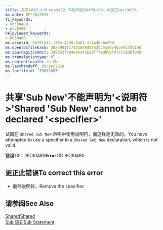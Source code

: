 ```yaml
---
title: 共享&#39;Sub New&#39;不能声明为&#39;&lt;说明符&gt;&#39;
ms.date: 07/20/2015
f1_keywords:
- vbc30480
- bc30480
helpviewer_keywords:
- BC30480
ms.assetid: 06781e13-121e-42d9-8a84-12fa46cbe05d
ms.openlocfilehash: 30ad901fc714388846f53bc5186c462e41f8510d
ms.sourcegitcommit: 3d5d33f384eeba41b2dff79d096f47ccc8d8f03d
ms.translationtype: MT
ms.contentlocale: zh-CN
ms.lasthandoff: 05/04/2018
ms.locfileid: "33612097"
---
```

# <a name="shared-39sub-new39-cannot-be-declared-39ltspecifiergt39"></a><span data-ttu-id="c5582-102">共享&#39;Sub New&#39;不能声明为&#39;&lt;说明符&gt;&#39;</span><span class="sxs-lookup"><span data-stu-id="c5582-102">Shared &#39;Sub New&#39; cannot be declared &#39;&lt;specifier&gt;&#39;</span></span>
<span data-ttu-id="c5582-103">试图在 `Shared Sub New` 声明中使用说明符，而这样是无效的。</span><span class="sxs-lookup"><span data-stu-id="c5582-103">You have attempted to use a specifier in a `Shared Sub New` declaration, which is not valid.</span></span>  
  
 <span data-ttu-id="c5582-104">**错误 ID：** BC30480</span><span class="sxs-lookup"><span data-stu-id="c5582-104">**Error ID:** BC30480</span></span>  
  
## <a name="to-correct-this-error"></a><span data-ttu-id="c5582-105">更正此错误</span><span class="sxs-lookup"><span data-stu-id="c5582-105">To correct this error</span></span>  
  
-   <span data-ttu-id="c5582-106">删除说明符。</span><span class="sxs-lookup"><span data-stu-id="c5582-106">Remove the specifier.</span></span>  
  
## <a name="see-also"></a><span data-ttu-id="c5582-107">请参阅</span><span class="sxs-lookup"><span data-stu-id="c5582-107">See Also</span></span>  
 [<span data-ttu-id="c5582-108">Shared</span><span class="sxs-lookup"><span data-stu-id="c5582-108">Shared</span></span>](../../visual-basic/language-reference/modifiers/shared.md)  
 [<span data-ttu-id="c5582-109">Sub 语句</span><span class="sxs-lookup"><span data-stu-id="c5582-109">Sub Statement</span></span>](../../visual-basic/language-reference/statements/sub-statement.md)
